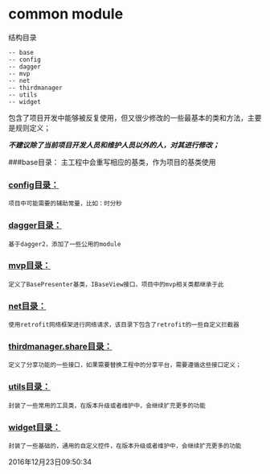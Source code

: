 # common module
结构目录
```
-- base
-- config
-- dagger
-- mvp
-- net
-- thirdmanager
-- utils
-- widget
```

包含了项目开发中能够被反复使用，但又很少修改的一些最基本的类和方法，主要是规则定义；

_**不建议除了当前项目开发人员和维护人员以外的人，对其进行修改；**_

###base目录：
    主工程中会重写相应的基类，作为项目的基类使用

### [config目录：](CONSTANTCONFIG.md)
    项目中可能需要的辅助常量，比如：时分秒

### [dagger目录：](DAGGER2.md)

    基于dagger2，添加了一些公用的module
### [mvp目录：](MVP.md)
    定义了BasePresenter基类，IBaseView接口，项目中的mvp相关类都继承于此

### [net目录：](HTTP.md)
    使用retrofit网络框架进行网络请求，该目录下包含了retrofit的一些自定义拦截器

### [thirdmanager.share目录：](./baseproject/THIRDSHARE)
    定义了分享功能的一些接口，如果需要替换工程中的分享平台，需要遵循这些接口定义；

### [utils目录：](UTILS.md)
    封装了一些常用的工具类，在版本升级或者维护中，会继续扩充更多的功能
### [widget目录：](WIDGET.md)
    封装了一些基础的，通用的自定义控件，在版本升级或者维护中，会继续扩充更多的功能
2016年12月23日09:50:34
